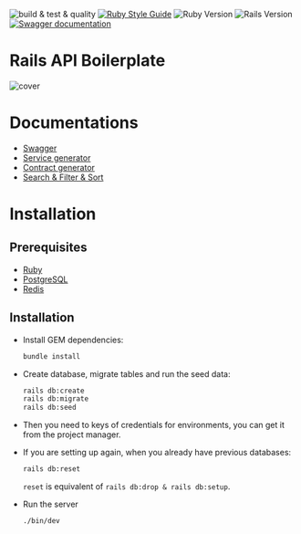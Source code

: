 ![build & test & quality](https://github.com/cousins-factory/rails-api-boilerplate/actions/workflows/main.yml/badge.svg?branch=main)
[![Ruby Style Guide](https://img.shields.io/badge/code_style-rubocop-brightgreen.svg)](https://github.com/rubocop/rubocop)
![Ruby Version](https://img.shields.io/badge/ruby_version-3.1.0-blue.svg)
![Rails Version](https://img.shields.io/badge/rails_version-7.0.2-c52f24.svg)
[![Swagger documentation](https://img.shields.io/badge/swagger_documentation-84e92c.svg?&logo=swagger&logoColor=black)](docs/SWAGGER.md)

# Rails API Boilerplate

![cover](docs/cover.jpeg)

# Documentations
- [Swagger](docs/SWAGGER.md)
- [Service generator](docs/SERVICE.md)
- [Contract generator](docs/CONTRACT.md)
- [Search & Filter & Sort](docs/RANSACK.md)

# Installation
## Prerequisites
- [Ruby](https://rvm.io/)
- [PostgreSQL](https://www.postgresql.org/)
- [Redis](https://redis.io/)

## Installation
- Install GEM dependencies:
  ```bash
  bundle install
  ```

- Create database, migrate tables and run the seed data:
  ```bash
  rails db:create
  rails db:migrate
  rails db:seed
  ```

- Then you need to keys of credentials for environments, you can get it from the project manager.

- If you are setting up again, when you already have previous databases:
  ```bash
  rails db:reset
  ```
  `reset` is equivalent of `rails db:drop & rails db:setup`.

-  Run the server
   ```bash
   ./bin/dev
   ```
